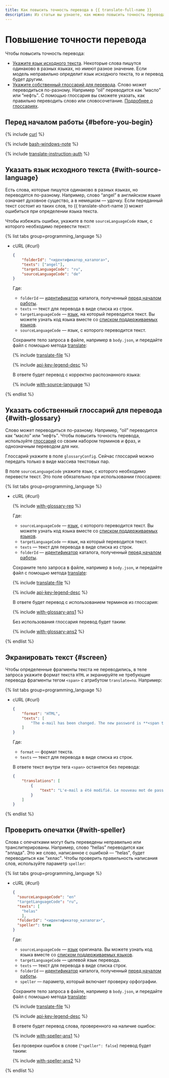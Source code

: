 ```yaml
---
title: Как повысить точность перевода в {{ translate-full-name }}
description: Из статьи вы узнаете, как можно повысить точность перевода.
---
```


# Повышение точности перевода

Чтобы повысить точность перевода:

* [Укажите язык исходного текста](#with-source-language). Некоторые слова пишутся одинаково в разных языках, но имеют разное значение. Если модель неправильно определит язык исходного текста, то и перевод будет другим.
* [Укажите собственный глоссарий для перевода](#with-glossary). Слово может переводиться по-разному. Например <q>oil</q> переводится как <q>масло</q> или <q>нефть</q>. С помощью глоссария вы сможете указать, как правильно переводить слово или словосочетание. [Подробнее о глоссариях](../concepts/glossary.md).

## Перед началом работы {#before-you-begin}

{% include [curl](../../_includes/curl.md) %}

{% include [bash-windows-note](../../_includes/translate/bash-windows-note.md) %}

{% include [translate-instruction-auth](../../_includes/translate/translate-instruction-auth.md) %}


## Указать язык исходного текста {#with-source-language}

Есть слова, которые пишутся одинаково в разных языках, но переводятся по-разному. Например, слово <q>angel</q> в английском языке означает духовное существо, а в немецком — удочку. Если переданный текст состоит из таких слов, то {{ translate-short-name }} может ошибиться при определении языка текста.

Чтобы избежать ошибки, укажите в поле `sourceLanguageCode` язык, с которого необходимо перевести текст:

{% list tabs group=programming_language %}

- cURL {#curl}

    ```json
    {
        "folderId": "<идентификатор_каталога>",
        "texts": ["angel"],
        "targetLanguageCode": "ru",
        "sourceLanguageCode": "de"
    }
    ```

    Где:

    * `folderId` — [идентификатор](../../resource-manager/operations/folder/get-id.md) каталога, полученный [перед началом работы](#before-begin).
    * `texts` — текст для перевода в виде списка из строк.
    * `targetLanguageCode` — [язык](../concepts/supported-languages.md), на который переводится текст. Вы можете узнать код языка вместе со [списком поддерживаемых языков](list.md).
    * `sourceLanguageCode` — язык, с которого переводится текст.

    Сохраните тело запроса в файле, например в `body.json`, и передайте файл с помощью метода [translate](../api-ref/Translation/translate):

    {% include [translate-file](../../_includes/translate/translate-file.md) %}

    {% include [api-key-legend-desc](../../_includes/translate/api-key-legend-desc.md) %}

    В ответе будет перевод с корректно распознанного языка:

    {% include [with-source-language](../../_untranslatable/translate/with-source-language.md) %}


{% endlist %}

## Указать собственный глоссарий для перевода {#with-glossary}

Слово может переводиться по-разному. Например, <q>oil</q> переводится как <q>масло</q> или <q>нефть</q>. Чтобы повысить точность перевода, используйте [глоссарий](../concepts/glossary.md) со своим набором терминов и фраз, и однозначным переводом для них.

Глоссарий укажите в поле `glossaryConfig`. Сейчас глоссарий можно передать только в виде массива текстовых пар.

В поле `sourceLanguageCode` укажите язык, с которого необходимо перевести текст. Это поле обязательно при использовании глоссариев:

{% list tabs group=programming_language %}

- cURL {#curl}

    {% include [with-glossary-req](../../_untranslatable/translate/with-glossary-req.md) %}

    Где:

    * `sourceLanguageCode` — [язык](../concepts/supported-languages.md), с которого переводится текст. Вы можете узнать код языка вместе со [списком поддерживаемых языков](list.md).
    * `targetLanguageCode` — язык, на который переводится текст.
    * `texts` — текст для перевода в виде списка из строк.
    * `folderId` — [идентификатор](../../resource-manager/operations/folder/get-id.md) каталога, полученный [перед началом работы](#before-begin).

    Сохраните тело запроса в файле, например в `body.json`, и передайте файл с помощью метода [translate](../api-ref/Translation/translate):

    {% include [translate-file](../../_includes/translate/translate-file.md) %}

    {% include [api-key-legend-desc](../../_includes/translate/api-key-legend-desc.md) %}

    В ответе будет перевод с использованием терминов из глоссария:

    {% include [with-glossary-ans1](../../_untranslatable/translate/with-glossary-ans1.md) %}

    Без использования глоссария перевод будет таким:

    {% include [with-glossary-ans2](../../_untranslatable/translate/with-glossary-ans2.md) %}

{% endlist %}

## Экранировать текст {#screen}

Чтобы определенные фрагменты текста не переводились, в теле запроса укажите формат текста `HTML` и экранируйте не требующие перевода фрагменты тегом `<span>` с атрибутом `translate=no`. Например:

{% list tabs group=programming_language %}

- cURL {#curl}

  ```json
  {
      "format": "HTML",
      "texts": [
          "The e-mail has been changed. The new password is **<span translate=no>**%\$Qvd14aa2NMc**</span>**"
      ]
  }
  ```

  Где:

  * `format` — формат текста.
  * `texts` — текст для перевода в виде списка из строк.

  В ответе текст внутри тега `<span>` останется без перевода:

  ```json
  {
      "translations": [
          {
              "text": "L'e-mail a été modifié. Le nouveau mot de passe est **<span translate="no">**%\$Qvd14aa2NMc**</span>**"
          }
      ]
  }
  ```

{% endlist %}

## Проверить опечатки {#with-speller}

Слова с опечатками могут быть переведены неправильно или транслитерированы. Например, слово <q>hellas</q> переводится как <q>эллада</q>. Это же слово, написанное с ошибкой — <q>helas</q>, будет переводиться как <q>хелас</q>. Чтобы проверить правильность написания слов, используйте параметр `speller`:

{% list tabs group=programming_language %}

- cURL {#curl}

    ```json
    {
      "sourceLanguageCode": "en"
      "targetLanguageCode": "ru",
      "texts": [
        "helas"
        ],
      "folderId": "<идентификатор_каталога>",
      "speller": true
    }
    ```

    Где:

    * `sourceLanguageCode` — [язык](../concepts/supported-languages.md) оригинала. Вы можете узнать код языка вместе со [списком поддерживаемых языков](list.md).
    * `targetLanguageCode` — целевой язык перевода.
    * `texts` — текст для перевода в виде списка строк.
    * `folderId` — [идентификатор](../../resource-manager/operations/folder/get-id.md) каталога, полученный [перед началом работы](#before-begin).
    * `speller` — параметр, который включает проверку орфографии.

    Сохраните тело запроса в файле, например в `body.json`, и передайте файл с помощью метода [translate](../api-ref/Translation/translate):

    {% include [translate-file](../../_includes/translate/translate-file.md) %}

    {% include [api-key-legend-desc](../../_includes/translate/api-key-legend-desc.md) %}

    В ответе будет перевод слова, проверенного на наличие ошибок:
    
    {% include [with-speller-ans1](../../_untranslatable/translate/with-speller-ans1.md) %}

    Без проверки ошибок в слове (`"speller": false`) перевод будет таким:

    {% include [with-speller-ans2](../../_untranslatable/translate/with-speller-ans2.md) %}

{% endlist %}
